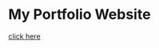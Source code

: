 # My Portfolio Website

<a href="https://fajri-rasid1st.github.io/portfolio_web/index.html" target="_blank"> click here </a>
